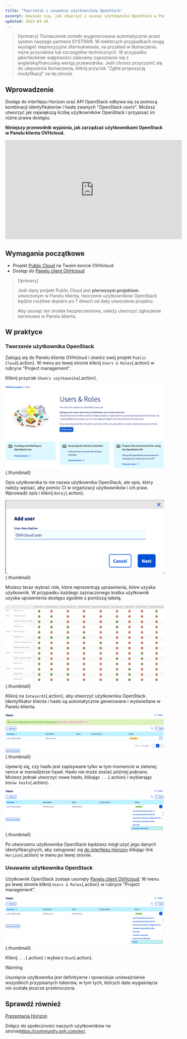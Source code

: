```yaml
---
title: "Tworzenie i usuwanie użytkowników OpenStack"
excerpt: Dowiedz się, jak utworzyć i usunąć użytkownika OpenStack w Panelu klienta OVHcloud
updated: 2022-03-16
---
```


> [!primary]
> Tłumaczenie zostało wygenerowane automatycznie przez system naszego partnera SYSTRAN. W niektórych przypadkach mogą wystąpić nieprecyzyjne sformułowania, na przykład w tłumaczeniu nazw przycisków lub szczegółów technicznych. W przypadku jakichkolwiek wątpliwości zalecamy zapoznanie się z angielską/francuską wersją przewodnika. Jeśli chcesz przyczynić się do ulepszenia tłumaczenia, kliknij przycisk "Zgłóś propozycję modyfikacji" na tej stronie.
> 

## Wprowadzenie

Dostęp do interfejsu Horizon oraz API OpenStack odbywa się za pomocą kombinacji identyfikatorów i hasła zwanych "*OpenStack users*". Możesz utworzyć jak największą liczbę użytkowników OpenStack i przypisać im różne prawa dostępu.

**Niniejszy przewodnik wyjaśnia, jak zarządzać użytkownikami OpenStack w Panelu klienta OVHcloud.**

<iframe width="560" height="315" src="https://www.youtube.com/embed/NC69nrb6QlA" title="YouTube video player" frameborder="0" allow="accelerometer; autoplay; clipboard-write; encrypted-media; gyroscope; picture-in-picture" allowfullscreen></iframe>

## Wymagania początkowe

- Projekt [Public Cloud](https://www.ovhcloud.com/pl/public-cloud/) na Twoim koncie OVHcloud
- Dostęp do [Panelu client OVHcloud](https://www.ovh.com/auth/?action=gotomanager&from=https://www.ovh.pl/&ovhSubsidiary=pl)

> [!primary]
>
> Jeśli dany projekt Public Cloud jest **pierwszym projektem** utworzonym w Panelu klienta, tworzenie użytkowników OpenStack będzie możliwe dopiero po 7 dniach od daty utworzenia projektu.
>
> Aby usunąć ten środek bezpieczeństwa, należy utworzyć zgłoszenie serwisowe w Panelu klienta.
>

## W praktyce

### Tworzenie użytkownika OpenStack

Zaloguj się do Panelu klienta OVHcloud i otwórz swój projekt `Public Cloud`{.action}. W menu po lewej stronie kliknij `Users & Roles`{.action} w rubryce "Project management". 

Kliknij przycisk `Utwórz użytkownika`{.action}.

![User roles](images/users_roles.png){.thumbnail}

Opis użytkownika to nie nazwa użytkownika OpenStack, ale opis, który należy wpisać, aby pomóc Ci w organizacji użytkowników i ich praw. Wprowadź opis i kliknij `Dalej`{.action}.

![Add user](images/adduser.png){.thumbnail}

Możesz teraz wybrać role, które reprezentują uprawnienia, które uzyska użytkownik. W przypadku każdego zaznaczonego kratka użytkownik uzyska uprawnienia dostępu zgodnie z poniższą tabelą.

![Uprawnienia](images/permissions.png){.thumbnail}

Kliknij na `Zatwierdź`{.action}, aby utworzyć użytkownika OpenStack. Identyfikator klienta i hasło są automatycznie generowane i wyświetlane w Panelu klienta.

![User_pw](images/user_pw.png){.thumbnail}

Upewnij się, czy hasło jest zapisywane tylko w tym momencie w zielonej ramce w menedżerze haseł. Hasło nie może zostać później pobrane. Możesz jednak utworzyć nowe hasło, klikając `...`{.action} i wybierając `Odnów hasło`{.action}.

![Generate](images/generatepw.png){.thumbnail}

Po utworzeniu użytkownika OpenStack będziesz mógł użyć jego danych identyfikacyjnych, aby zalogować się [do interfejsu Horizon](/pages/public_cloud/compute/introducing_horizon) klikając link `Horizon`{.action} w menu po lewej stronie.

### Usuwanie użytkownika OpenStack

Użytkownik OpenStack zostaje usunięty [Panelu client OVHcloud](https://www.ovh.com/auth/?action=gotomanager&from=https://www.ovh.pl/&ovhSubsidiary=pl). W menu po lewej stronie kliknij `Users & Roles`{.action} w rubryce "Project management". 

![public-cloud](images/delete.png){.thumbnail}

Kliknij `...`{.action} i wybierz `Usuń`{.action}.

> [!warning]
>
> Usunięcie użytkownika jest definitywne i spowoduje unieważnienie wszystkich przypisanych tokenów, w tym tych, których data wygaśnięcia nie została jeszcze przekroczona.
> 

## Sprawdź również

[Prezentacja Horizon](/pages/public_cloud/compute/introducing_horizon)

Dołącz do społeczności naszych użytkowników na stronie<https://community.ovh.com/en/>.